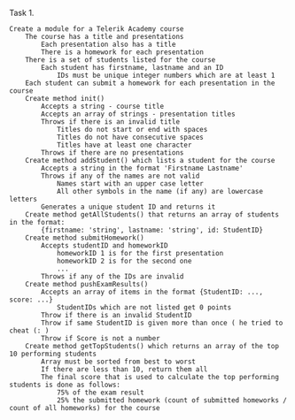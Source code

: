 Task 1.

    Create a module for a Telerik Academy course
        The course has a title and presentations
            Each presentation also has a title
            There is a homework for each presentation
        There is a set of students listed for the course
            Each student has firstname, lastname and an ID
                IDs must be unique integer numbers which are at least 1
        Each student can submit a homework for each presentation in the course
        Create method init()
            Accepts a string - course title
            Accepts an array of strings - presentation titles
            Throws if there is an invalid title
                Titles do not start or end with spaces
                Titles do not have consecutive spaces
                Titles have at least one character
            Throws if there are no presentations
        Create method addStudent() which lists a student for the course
            Accepts a string in the format 'Firstname Lastname'
            Throws if any of the names are not valid
                Names start with an upper case letter
                All other symbols in the name (if any) are lowercase letters
            Generates a unique student ID and returns it
        Create method getAllStudents() that returns an array of students in the format:
            {firstname: 'string', lastname: 'string', id: StudentID}
        Create method submitHomework()
            Accepts studentID and homeworkID
                homeworkID 1 is for the first presentation
                homeworkID 2 is for the second one
                ...
            Throws if any of the IDs are invalid
        Create method pushExamResults()
            Accepts an array of items in the format {StudentID: ..., score: ...}
                StudentIDs which are not listed get 0 points
            Throw if there is an invalid StudentID
            Throw if same StudentID is given more than once ( he tried to cheat (: )
            Throw if Score is not a number
        Create method getTopStudents() which returns an array of the top 10 performing students
            Array must be sorted from best to worst
            If there are less than 10, return them all
            The final score that is used to calculate the top performing students is done as follows:
                75% of the exam result
                25% the submitted homework (count of submitted homeworks / count of all homeworks) for the course

